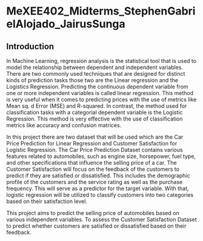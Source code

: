 # MeXEE402_Midterms_StephenGabrielAlojado_JairusSunga

## Introduction

In Machine Learning, regression analysis is the statistical tool that is used to model the relationship between dependent and independent variables. There are two commonly used techniques that are  designed for distinct kinds of prediction tasks those two are the Linear regression and the Logistics Regression. Predicting the continuous dependent variable from one or more independent variables is called linear regression. This method is very useful when it comes to predicting prices with the use of metrics like Mean sq. d Error (MSE) and R-squared.  In contrast, the method used for classification tasks with a categorial dependent variable is the Logistic Regression. This method is very effective with the use of classification metrics like accuracy and confusion matrices.

In this project there are two dataset that will be used which are the Car Price Prediction for Linear Regression and Customer Satisfaction for Logistic Regression. The Car Price Prediction Dataset contains various features related to automobiles, such as engine size, horsepower, fuel type, and other specifications that influence the selling price of a car. The Customer Satisfaction will focus on the feedback of the customers to predict if they are satisfied or dissatisfied. This includes the demographic profile of the customers and the service rating as well as the purchase frequency. This will serve as a predictor for the target variable. With that, logistic regression will be utilized to classify customers into two categories based on their satisfaction level.

This project aims to predict the selling price of automobiles based on various independent variables. To assess the Customer Satisfaction Dataset to predict whether customers are satisfied or dissatisfied based on their feedback.


